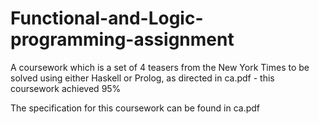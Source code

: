 # Functional-and-Logic-programming-assignment
A coursework which is a set of 4 teasers from the New York Times to be solved using either Haskell or Prolog, as directed in ca.pdf - this coursework achieved 95%

The specification for this coursework can be found in ca.pdf
